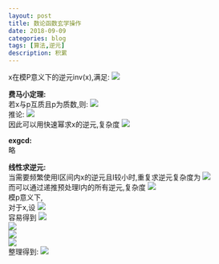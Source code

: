 ```yaml
---
layout: post
title: 数论函数玄学操作
date: 2018-09-09
categories: blog
tags: [算法,逆元]
description: 积累
---
```


x在模P意义下的逆元inv(x),满足:
<img src="http://latex.codecogs.com/gif.latex?x*inv(x)=1\;(mod\,P)"/>  

**费马小定理:**  
若x与p互质且p为质数,则:
<img src="http://latex.codecogs.com/gif.latex?x^p\equiv x\;(mod\,p)"/>  
推论:
<img src="http://latex.codecogs.com/gif.latex?inv(x)=x^{-1}=x^{p-2}\;(mod\,p)"/>  
因此可以用快速幂求x的逆元,复杂度
<img src="http://latex.codecogs.com/gif.latex?O(log_2n)"/>  

**exgcd:**  
略  

**线性求逆元:**  
当需要频繁使用I区间内x的逆元且I较小时,重复求逆元复杂度为
<img src="http://latex.codecogs.com/gif.latex?O(n*log_2n)"/>  
而可以通过递推预处理I内的所有逆元,复杂度
<img src="http://latex.codecogs.com/gif.latex?O(n)"/>  
模p意义下,  
对于x,设
<img src="http://latex.codecogs.com/gif.latex?a=p/x,b=p%x"/>  
容易得到
<img src="http://latex.codecogs.com/gif.latex?a*x+b=p\equiv 0(mod\;p)"/>  
<img src="http://latex.codecogs.com/gif.latex?b\equiv -a*x(mod\;p)"/>  
<img src="http://latex.codecogs.com/gif.latex?b*(inv(b)*inv(x))\equiv -a*x*(inv(b)*inv(x))(mod\;p)"/>  
<img src="http://latex.codecogs.com/gif.latex?inv(x)\equiv -a*inv(b)(mod\;p)"/>  
整理得到:
<img src="http://latex.codecogs.com/gif.latex?inv(x)=(p-p/x)*inv(p\%x)\%p"/>  
